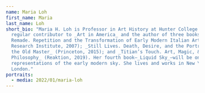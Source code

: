 ```yaml
---
name: Maria Loh
first_name: Maria
last_name: Loh
short_bio: "Maria H. Loh is Professor in Art History at Hunter College. She is a
  regular contributor to _Art in America_ and the author of three books: _Titian
  Remade. Repetition and the Transformation of Early Modern Italian Art_ (Getty
  Research Institute, 2007); _Still Lives. Death, Desire, and the Portrait of
  the Old Master_ (Princeton, 2015); and _Titian’s Touch. Art, Magic, &
  Philosophy_ (Reaktion, 2019). Her fourth book—_Liquid Sky_—will be on visual
  representations of the early modern sky. She lives and works in New York and
  London."
portraits:
  - media: 2022/01/maria-loh
---
```

